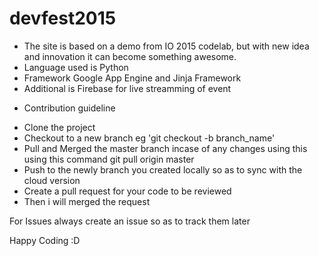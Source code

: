 # devfest2015
- The site is based on a demo from IO 2015 codelab, but with new idea and innovation it can become something awesome.
- Language used is Python 
- Framework Google App Engine and Jinja Framework
- Additional is Firebase for live streamming of event


* Contribution guideline

- Clone the project
- Checkout to a new branch eg 'git checkout -b branch_name'
- Pull and Merged the master branch incase of any changes using this  using this command git pull origin master
- Push to the newly branch you created locally so as to sync with the cloud version
- Create a pull request for your code to be reviewed 
- Then i will merged the request

For Issues always create an issue so as to track them later

Happy Coding :D
